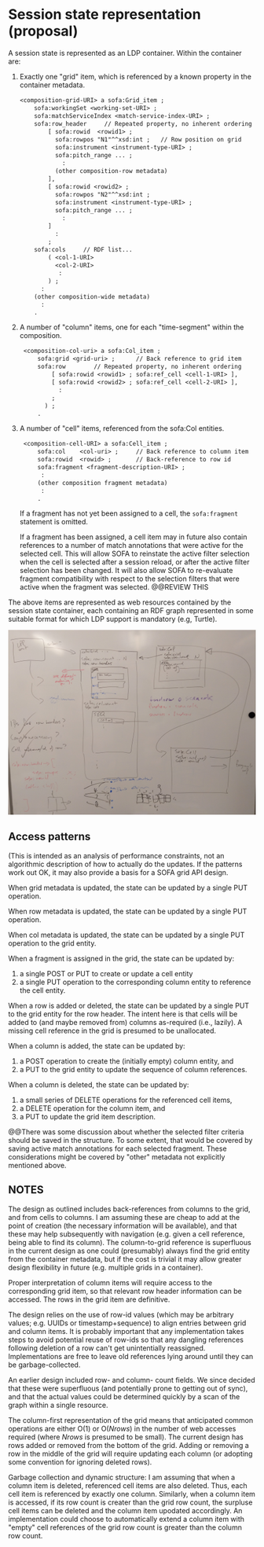 # Session state representation (proposal)

A session state is represented as an LDP container.  Within the container are:

1.  Exactly one "grid" item, which is referenced by a known property in the container metadata.

        <composition-grid-URI> a sofa:Grid_item ;
            sofa:workingSet <working-set-URI> ;
            sofa:matchServiceIndex <match-service-index-URI> ;
            sofa:row_header     // Repeated property, no inherent ordering
                [ sofa:rowid  <rowid1> ;
                  sofa:rowpos "N1"^^xsd:int ;   // Row position on grid
                  sofa:instrument <instrument-type-URI> ;
                  sofa:pitch_range ... ;
                    :
                  (other composition-row metadata)
                ],
                [ sofa:rowid <rowid2> ;
                  sofa:rowpos "N2"^^xsd:int ;
                  sofa:instrument <instrument-type-URI> ;
                  sofa:pitch_range ... ;
                    :
                ]
                  :
                ;
            sofa:cols     // RDF list...
                ( <col-1-URI>
                  <col-2-URI>
                   :
                ) ;
              :
            (other composition-wide metadata)
              :
            .

2. A number of "column" items, one for each "time-segment" within the composition.

        <composition-col-uri> a sofa:Col_item ;
            sofa:grid <grid-uri> ;      // Back reference to grid item
            sofa:row        // Repeated property, no inherent ordering 
                [ sofa:rowid <rowid1> ; sofa:ref_cell <cell-1-URI> ],
                [ sofa:rowid <rowid2> ; sofa:ref_cell <cell-2-URI> ],
                  :
                ;
              ) ;
            .

3. A number of "cell" items, referenced from the sofa:Col entities.

        <composition-cell-URI> a sofa:Cell_item ;
            sofa:col    <col-uri> ;     // Back reference to column item
            sofa:rowid  <rowid> ;       // Back-reference to row id
            sofa:fragment <fragment-description-URI> ;
             :
            (other composition fragment metadata)
             :
            .

    If a fragment has not yet been assigned to a cell, the `sofa:fragment` statement is omitted.

    If a fragment has been assigned, a cell item may in future also contain references to a number of match annotations that were active for the selected cell.  This will allow SOFA to reinstate the active filter selection when the cell is selected after a session reload, or after the active filter selection has been changed.  It will also allow SOFA to re-evaluate fragment compatibility with respect to the selection filters that were active when the fragment was selected.  @@REVIEW THIS

The above items are represented as web resources contained by the session state container, each containing an RDF graph represented in some suitable format for which LDP support is mandatory (e.g, Turtle).

![Rough diagram of SOFA grid DMO](images/20190205-SOFA-grid-DMO-design-outline.jpg)


## Access patterns

(This is intended as an analysis of performance constraints, not an algorithmic description of how to actually do the updates.  If the patterns work out OK, it may also provide a basis for a SOFA grid API design.

When grid metadata is updated, the state can be updated by a single PUT operation.

When row metadata is updated, the state can be updated by a single PUT operation.

When col metadata is updated, the state can be updated by a single PUT operation to the grid entity.

When a fragment is assigned in the grid, the state can be updated by:

  1.  a single POST or PUT to create or update a cell entity
  2.  a single PUT operation to the corresponding column entity to reference the cell entity.

When a row is added or deleted, the state can be updated by a single PUT to the grid entity for the row header.  The intent here is that cells will be added to (and maybe removed from) columns as-required (i.e., lazily).  A missing cell reference in the grid is presumed to be unallocated.

When a column is added, the state can be updated by:

  1. a POST operation to create the (initially empty) column entity, and 
  2. a PUT to the grid entity to update the sequence of column references.

When a column is deleted, the state can be updated by:

  1. a small series of DELETE operations for the referenced cell items, 
  2. a DELETE operation for the column item, and 
  3. a PUT to update the grid item description.

@@There was some discussion about whether the selected filter criteria should be saved in the structure.  To some extent, that would be covered by saving active match annotations for each selected fragment.  These considerations might be covered by "other" metadata not explicitly mentioned above.


## NOTES

The design as outlined includes back-references from columns to the grid, and from cells to columns.  I am assuming these are cheap to add at the point of creation (the necessary information will be available), and that these may help subsequently with navigation (e.g. given a cell reference, being able to find its column).  The column-to-grid reference is superfluous in the current design as one could (presumably) always find the grid entity from the container metadata, but if the cost is trivial it may allow greater design flexibility in future (e.g. multiple grids in a container).

Proper interpretation of column items will require access to the corresponding grid item, so that relevant row header information can be accessed.  The rows in the grid item are definitive.

The design relies on the use of row-id values (which may be arbitrary values; e.g. UUIDs or timestamp+sequence) to align entries between grid and column items.  It is probably important that any implementation takes steps to avoid potential reuse of row-ids so that any dangling references following deletion of a row can't get unintentially reassigned.  Implementations are free to leave old references lying around until they can be garbage-collected.

An earlier design included row- and column- count fields.  We since decided that these were superfluous (and potentially prone to getting out of sync), and that the actual values could be determined quickly by a scan of the graph within a single resource.

The column-first representation of the grid means that anticipated common operations are either O(1) or O(_Nrows_) in the number of web accesses required (where _Nrows_ is presumed to be small).  The current design has rows added or removed from the bottom of the grid.  Adding or removing a row in the middle of the grid will require updating each column (or adopting some convention for ignoring deleted rows).

Garbage collection and dynamic structure:  I am assuming that when a column item is deleted, referenced cell items are also deleted.  Thus, each cell item is referenced by exactly one column.  Similarly, when a column item is accessed, if its row count is creater than the grid row count, the surpluse cell items can be deleted and the column item upodated accordingly.  An implementation could choose to automatically extend a column item with "empty" cell references of the grid row count is greater than the column row count.


